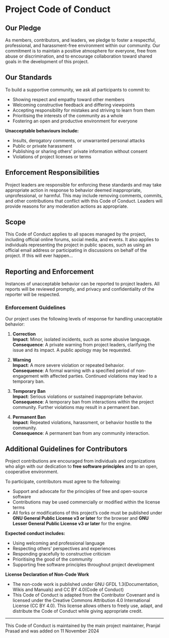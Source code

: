 # Project Code of Conduct

## Our Pledge

As members, contributors, and leaders, we pledge to foster a respectful, professional, and harassment-free environment within our community. Our commitment is to maintain a positive atmosphere for everyone, free from abuse or discrimination, and to encourage collaboration toward shared goals in the development of this project.

## Our Standards

To build a supportive community, we ask all participants to commit to:

- Showing respect and empathy toward other members
- Welcoming constructive feedback and differing viewpoints
- Accepting responsibility for mistakes and striving to learn from them
- Prioritising the interests of the community as a whole
- Fostering an open and productive environment for everyone

**Unacceptable behaviours include:**

- Insults, derogatory comments, or unwarranted personal attacks
- Public or private harassment
- Publishing or sharing others' private information without consent
- Violations of project licenses or terms

## Enforcement Responsibilities

Project leaders are responsible for enforcing these standards and may take appropriate action in response to behavior deemed inappropriate, unprofessional, or harmful. This may include removing comments, commits, and other contributions that conflict with this Code of Conduct. Leaders will provide reasons for any moderation actions as appropriate.

## Scope

This Code of Conduct applies to all spaces managed by the project, including official online forums, social media, and events. It also applies to individuals representing the project in public spaces, such as using an official email address or participating in discussions on behalf of the project. If this will ever happen...

## Reporting and Enforcement

Instances of unacceptable behavior can be reported to project leaders. All reports will be reviewed promptly, and privacy and confidentiality of the reporter will be respected.

### Enforcement Guidelines

Our project uses the following levels of response for handling unacceptable behavior:

1. **Correction**  
   **Impact**: Minor, isolated incidents, such as some abusive language.  
   **Consequence**: A private warning from project leaders, clarifying the issue and its impact. A public apology may be requested.

2. **Warning**  
   **Impact**: A more severe violation or repeated behavior.  
   **Consequence**: A formal warning with a specified period of non-engagement with affected parties. Continued violations may lead to a temporary ban.

3. **Temporary Ban**  
   **Impact**: Serious violations or sustained inappropriate behavior.  
   **Consequence**: A temporary ban from interactions within the project community. Further violations may result in a permanent ban.

4. **Permanent Ban**  
   **Impact**: Repeated violations, harassment, or behavior hostile to the community.  
   **Consequence**: A permanent ban from any community interaction.

## Additional Guidelines for Contributors

Project contributions are encouraged from individuals and organizations who align with our dedication to **free software principles** and to an open, cooperative environment.

To participate, contributors must agree to the following:

- Support and advocate for the principles of free and open-source software
- Contributions may be used commercially or modified within the license terms
- All forks or modifications of this project’s code must be published under **GNU General Public License v3 or later** for the browser and **GNU Lesser General Public License v3 or later** for the engine.

**Expected conduct includes:**

- Using welcoming and professional language
- Respecting others' perspectives and experiences
- Responding gracefully to constructive criticism
- Prioritising the good of the community
- Supporting free software principles throughout project development

**License Declaration of Non-Code Work**
- The non-code work is published under GNU GFDL 1.3(Documentation, Wikis and Manuals) and CC BY 4.0(Code of Conduct)
- This Code of Conduct is adapted from the Contributor Covenant and is licensed under the Creative Commons Attribution 4.0 International License (CC BY 4.0). This license allows others to freely use, adapt, and distribute the Code of Conduct while giving appropriate credit.

---

This Code of Conduct is maintained by the main project maintainer, Pranjal Prasad and was added on 11 November 2024
